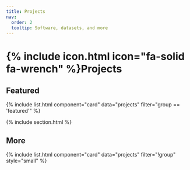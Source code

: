 ```yaml
---
title: Projects
nav:
  order: 2
  tooltip: Software, datasets, and more
---
```


# {% include icon.html icon="fa-solid fa-wrench" %}Projects

## Featured

{% include list.html component="card" data="projects" filter="group == 'featured'" %}

{% include section.html %}

## More

{% include list.html component="card" data="projects" filter="!group" style="small" %}
